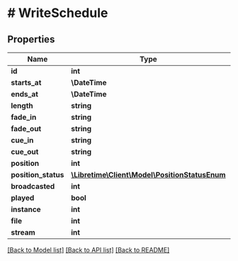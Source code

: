 # # WriteSchedule

## Properties

Name | Type | Description | Notes
------------ | ------------- | ------------- | -------------
**id** | **int** |  | [readonly]
**starts_at** | **\DateTime** |  |
**ends_at** | **\DateTime** |  |
**length** | **string** |  | [optional]
**fade_in** | **string** |  | [optional]
**fade_out** | **string** |  | [optional]
**cue_in** | **string** |  |
**cue_out** | **string** |  |
**position** | **int** |  |
**position_status** | [**\Libretime\Client\Model\PositionStatusEnum**](PositionStatusEnum.md) |  | [optional]
**broadcasted** | **int** |  |
**played** | **bool** |  | [optional]
**instance** | **int** |  |
**file** | **int** |  | [optional]
**stream** | **int** |  | [optional]

[[Back to Model list]](../../README.md#models) [[Back to API list]](../../README.md#endpoints) [[Back to README]](../../README.md)
